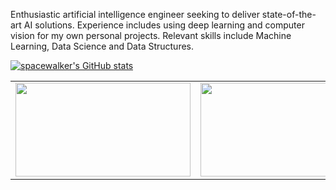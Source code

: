 Enthusiastic artificial intelligence engineer seeking to deliver state-of-the-art AI solutions. Experience includes using deep learning and computer vision for my own personal projects. Relevant skills include Machine Learning, Data Science and Data Structures.

[![spacewalker's GitHub stats](https://github-readme-stats.vercel.app/api?username=spacewalk01&show_icons=true&hide=prs,issues,commits&hide_title=true&hide_border=false)](https://github.com/anuraghazra/github-readme-stats)
 
<table style="margin-left:auto; margin-right:auto; ">
  <tr>
    <td><img src="https://raw.githubusercontent.com/spacewalk01/tensorrt-openpose/main/results/test1.gif" height=150px width=280px></td>
    <td><img src="https://user-images.githubusercontent.com/6389915/157934299-5606f414-9814-4eb8-a128-f916a617f0bc.gif" height=150px width=280px></td>
    <td><img src="https://user-images.githubusercontent.com/6389915/157935052-8d2e4aeb-d207-4646-9763-c779ab044118.gif" height=150px width=280px></td>

  </tr>
  <tr>
  </tr>
</table>

